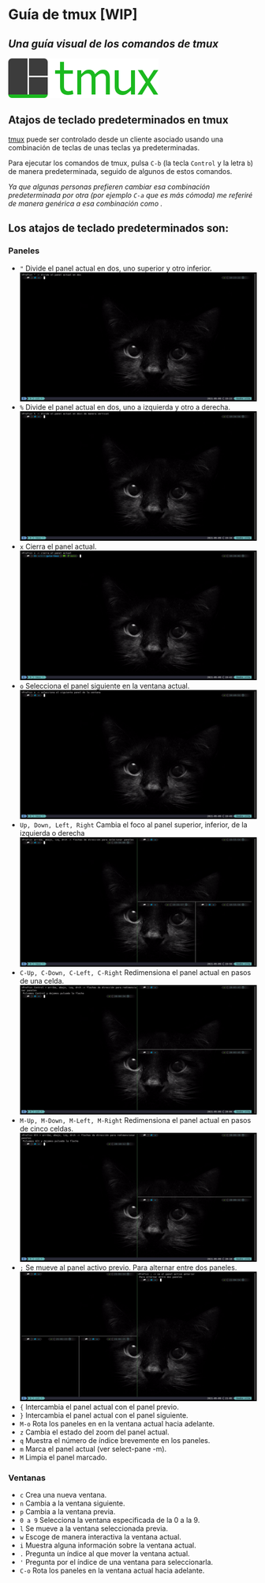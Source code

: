  # Guía de tmux [WIP]
## _Una guía visual de los comandos de tmux_
![tmux logo](/img/tmux-logo-medium.png)

## Atajos de teclado predeterminados en tmux

[tmux](https://github.com/tmux/tmux/wiki) puede ser controlado desde un cliente asociado usando una combinación de teclas de unas teclas ya predeterminadas.

Para ejecutar los comandos de tmux, pulsa `C-b` (la tecla `Control` y la letra `b`) de manera predeterminada, seguido de algunos de estos comandos.

_Ya que algunas personas prefieren cambiar esa combinación predeterminada por otra (por ejemplo `C-a` que es más cómoda) me referiré de manera genérica a esa combinación como <Prefix>._

## Los atajos de teclado predeterminados son:

### Paneles
* `"`           Divide el panel actual en dos, uno superior y otro inferior.
![](/img/1.gif)
* `%`           Divide el panel actual en dos, uno a izquierda y otro a derecha.
![](/img/2.gif)
* `x`           Cierra el panel actual.
![](/img/3.gif)
* `o`           Selecciona el panel siguiente en la ventana actual.
![](/img/4.gif)
* `Up, Down, Left, Right`    Cambia el foco al panel superior, inferior, de la izquierda o derecha
![](/img/5.gif)
* `C-Up, C-Down, C-Left, C-Right`  Redimensiona el panel actual en pasos de una celda.
![](/img/6.gif)
* `M-Up, M-Down, M-Left, M-Right`  Redimensiona el panel actual en pasos de cinco celdas.
![](/img/7.gif)
* `;`           Se mueve al panel activo previo. Para alternar entre dos paneles.
![](/img/8.gif)
* `{`           Intercambia el panel actual con el panel previo.
* `}`           Intercambia el panel actual con el panel siguiente.
* `M-o`         Rota los paneles en en la ventana actual hacia adelante.
* `z`           Cambia el estado del zoom del panel actual.
* `q`           Muestra el número de índice brevemente en los paneles.
* `m`           Marca el panel actual (ver select-pane -m).
* `M`           Limpia el panel marcado.

### Ventanas
* `c`           Crea una nueva ventana.
* `n`           Cambia a la ventana siguiente.
* `p`           Cambia a la ventana previa.
* `0 a 9`       Selecciona la ventana especificada de la 0 a la 9.
* `l`           Se mueve a la ventana seleccionada previa.
* `w`           Escoge de manera interactiva la ventana actual.
* `i`           Muestra alguna información sobre la ventana actual.
* `.`           Pregunta un índice al que mover la ventana actual.
* `'`           Pregunta por el índice de una ventana para seleccionarla.
* `C-o`         Rota los paneles en la ventana actual hacia adelante.

